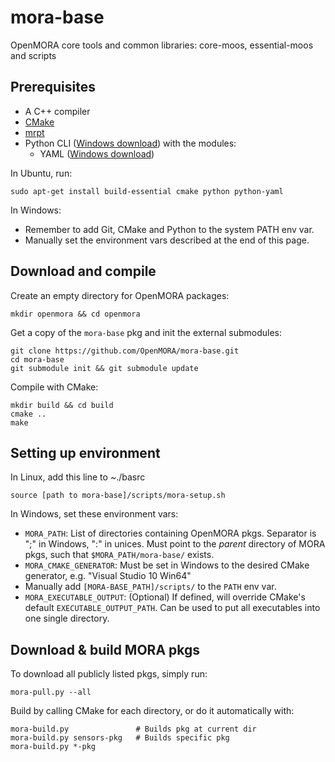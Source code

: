 mora-base
=========
OpenMORA core tools and common libraries: core-moos, essential-moos and scripts

## Prerequisites 
  * A C++ compiler
  * [CMake](http://www.cmake.org/)
  * [mrpt](http://www.mrpt.org/)
  * Python CLI ([Windows download](https://www.python.org/download/windows)) with the modules:
    * YAML ([Windows download](http://pyyaml.org/wiki/PyYAML))

In Ubuntu, run: 

    sudo apt-get install build-essential cmake python python-yaml
    
In Windows: 
  * Remember to add Git, CMake and Python to the system PATH env var.
  * Manually set the environment vars described at the end of this page.

## Download and compile
Create an empty directory for OpenMORA packages:

    mkdir openmora && cd openmora

Get a copy of the `mora-base` pkg and init the external submodules:

    git clone https://github.com/OpenMORA/mora-base.git
    cd mora-base
    git submodule init && git submodule update

Compile with CMake:

    mkdir build && cd build 
    cmake ..
    make

## Setting up environment
In Linux, add this line to ~./basrc

    source [path to mora-base]/scripts/mora-setup.sh
    
In Windows, set these environment vars:

  * `MORA_PATH`: List of directories containing OpenMORA pkgs. Separator is ";" in Windows, ":" in unices. Must point to the *parent* directory of MORA pkgs, such that  `$MORA_PATH/mora-base/` exists.
  * `MORA_CMAKE_GENERATOR`: Must be set in Windows to the desired CMake generator, e.g. "Visual Studio 10 Win64"
  * Manually add `[MORA-BASE_PATH]/scripts/` to the `PATH` env var.
  * `MORA_EXECUTABLE_OUTPUT`: (Optional) If defined, will override CMake's default `EXECUTABLE_OUTPUT_PATH`. Can be used to put all executables into one single directory.
    

## Download & build MORA pkgs
To download all publicly listed pkgs, simply run: 

    mora-pull.py --all

Build by calling CMake for each directory, or do it automatically with:

    mora-build.py               # Builds pkg at current dir
    mora-build.py sensors-pkg   # Builds specific pkg
    mora-build.py *-pkg
    
